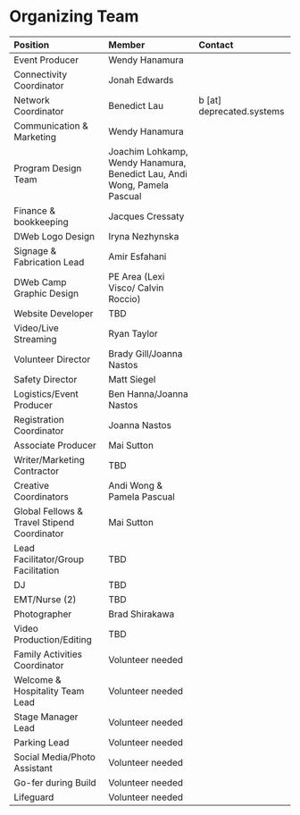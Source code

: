 Organizing Team
===============

| Position | Member | Contact |
|:---------|:-------|:--------|
| Event Producer | Wendy Hanamura | |
| Connectivity Coordinator | Jonah Edwards | |
| Network Coordinator | Benedict Lau | b [at] deprecated.systems |
| Communication & Marketing | Wendy Hanamura | |
| Program Design Team | Joachim Lohkamp, Wendy Hanamura, Benedict Lau, Andi Wong, Pamela Pascual | |
| Finance & bookkeeping | Jacques Cressaty | |
| DWeb Logo Design | Iryna Nezhynska | |
| Signage & Fabrication Lead | Amir Esfahani | |
| DWeb Camp Graphic Design | PE Area (Lexi Visco/ Calvin Roccio) | |
| Website Developer | TBD | |
| Video/Live Streaming | Ryan Taylor | |
| Volunteer Director | Brady Gill/Joanna Nastos | |
| Safety Director | Matt Siegel | |
| Logistics/Event Producer | Ben Hanna/Joanna Nastos | |
| Registration Coordinator | Joanna Nastos | |
| Associate Producer | Mai Sutton | |
| Writer/Marketing Contractor | TBD | |
| Creative Coordinators | Andi Wong & Pamela Pascual | |
| Global Fellows & Travel Stipend Coordinator | Mai Sutton | |
| Lead Facilitator/Group Facilitation | TBD | |
| DJ | TBD | |
| EMT/Nurse (2) | TBD | |
| Photographer | Brad Shirakawa | |
| Video Production/Editing | TBD | |
| Family Activities Coordinator | Volunteer needed | |
| Welcome & Hospitality Team Lead | Volunteer needed | |
| Stage Manager Lead | Volunteer needed | |
| Parking Lead | Volunteer needed | |
| Social Media/Photo Assistant | Volunteer needed | |
| Go-fer during Build | Volunteer needed | |
| Lifeguard | Volunteer needed | |
